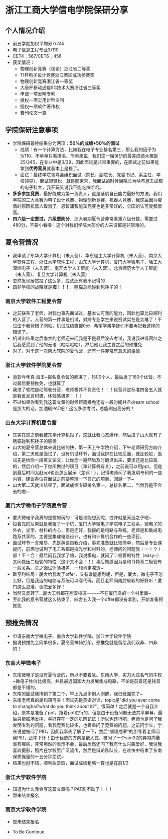 # 浙江工商大学信电学院保研分享

## 个人情况介绍

* 前五学期加权平均分7/245
* 电子信息工程专业3/110
* CET4：567/CET6：456
* 获奖情况：
  * 物理创新竞赛（理论）浙江省二等奖
  * TI杯电子设计竞赛浙江赛区成功参赛奖
  * 物理创新竞赛浙江省一等奖
  * 大唐杯移动通信5G技术大赛浙江省三等奖
  * 申请一项发明专利
  * 授权一项实用新型专利
  * 授权一项软件著作权
  * 普刊论文一篇

## 学院保研注意事项

* 学院保研最终结果分为两项：**50%的成绩+50%的面试**
  * 成绩：有一个计算方法，比如我在电子专业排名第三，那么我的因子为3/110，不单单只看排名，简单来说，我们这一届保研的最差成绩大概是25/245，在专业中是3/39，因此面试是非常重要的，在面试之前如果能拿到**优秀营员**就基本上是稳了。
  * 面试：最终学院领导会组织面试（院长、副院长、党委书记、系主任、学校领导），面试很轻松，就是聊家常，我面试的时候谢院长为啥不想去成都的电子科大，我开玩笑说我不能吃辣哈哈。
* **多多参加竞赛**，最好能成为第一负责人，这是证明自己能力最好的方法。我们学院的三大竞赛为电子设计竞赛、物理创新竞赛、机器人竞赛，我这届因为疫情的原因机器人取消了。恩智浦智能车竞赛也是非常好的，全国的认可度都很高。
* **四六级一定要过，六级要刷分**，浙大暑期夏令营非常看重六级分数，需要过480分，不要小看啦！这个对我们学院大部分的人来说都是非常难的。

## 夏令营情况

* 我申请了东华大学计算机（未入营）、华东理工大学计算机（未入营）、南京大学软件工程、浙江大学软件工程、山东大学计算机、厦门大学微电子、哈工大深圳电子（未入营）、南开大学人工智能（未入营）、北京师范大学人工智能（未入营）、复旦大学计算机（未入营）
* 忽然发现居然投了这么多，应该还有我不记得的
* 四非学校的战略就是**海！！！**，瞎猫总能碰到死耗子的！

### 南京大学软件工程夏令营

* 之前联系了老师，对我也事先面试过，基本认可我的能力，因此也算比较顺利的入营了。入营的第一件事是机试，对跨专业学生来说机试实在是太难了！不过由于我登错了网站，机试成绩直接0分...希望学弟学妹们不要再犯我这样的错误了。
* 机试出结果之后南大的老师还来问我是不是最后没去考试，我说我进错网址之后我感受到了他的无语（哈哈哈哈），然后他让我主要之后的预推免
* 对了，对于这一次南大软院的夏令营，还有一件[非常有意思的事情](https://www.zhihu.com/question/404586996)

### 浙江大学软件学院夏令营

* 浙软今年真·海王~报名夏令营的都进了，1500个人，最后发了180个优营，不过最后要预推免，也就算了
* 我进了软院自动驾驶分营，老师极其不负责任！！！优营评定标准四舍五入就是看谁发言积极，体验感极差！！！
* 不过如果你看到我这篇文章的时候距离推免还有一段时间并且dream school是浙大的话，加油刷PAT吧！这么多次考试，总能刷出高分的！

### 山东大学计算机夏令营

* 其实在这之前我被东华计算机拒了，这就让我心态爆炸，然后进了山大就有了瞎猫碰到死耗子的感觉
* 山大的夏令营总体来说比较的快，第一天上午学院介绍，下午老师研究方向介绍，第二天就是面试了，没有机试环节，面试我排在比较后面，就比较赶，面试先是给你一段英文论文，让你念一遍然后及时翻译出来，要求还是比较高的，然后介绍一下你所做过的项目（和计算机有关），之前说可以用ppt，但是到最后时间太赶ppt也没怎么展示（差评！），记得老师问了我发明专利的一些内容，建议各位在面试之前要整理一下自己的项目，回溯一下~
* 山大第二天就出结果了，面试成绩专硕排名第一，总排名第二，当然我是不会去的啦~

### 厦门大学微电子学院夏令营

* 厦大微电子我真的是投的玩的！可是谁能想到呢，或许就是天选之子吧~
* 投着完的后果就是我报了一个坑，厦门大学微电子学院电子工程系，微电子的外衣，光学、材料的内心，但是还好，我报的是电路与系统，老师是和集成电路系共享的，主要是集成电路设计，也有和计算机合作的一些项目。
* 面试环节一言难尽，先是英语自我介绍，事先准备就比较简单，然后是专业课提问，前面也说到了电工系都是搞光学和材料的，老师问的问题我！一！个！都！不！会！最后问我我学了啥，我说模电，就问了二极管的特性（easy~）又问稳压二极管的特性（这个又不会！！）事后知道因为是和肖特基二极管有一些关系。总之面试体验极差，一想肯定凉透~
* 欧亨利结局！厦大给我发了offer，又有谁能想到呢，但是，厦大，微电子不怎么好，但是我选的电路与系统可以写代码，而且老师闽南腔软软的好好听！厦门这么浪漫，谈恋爱多好！
* 当然又反转了...厦大工科都在翔安校区———不在厦门岛的一个村里面~
* 至此我的夏令营就这么结束了，四舍五入我一个offer都没有拿到，开始准备预推免

## 预推免情况

* 申请东南大学微电子、南京大学软件学院、浙江大学软件学院
* 据说预推免会简单很多，夏令营神仙打架，预推免就是留给我们双非、四非的！

### 东南大学微电子

* 东南微电子是没有夏令营的，所以不要着急。东南大学，实力大过名气的牛校~微电子性价比极高，并且最近国家大力发展集成电路，不论是前景还是钱景都是不错的。
* 东南的面试我排到了第二个，早上九点多别人刚醒，我已经面完了~
* 东南老师真的是和蔼可亲！面试先是英语对话，topic是”did you ever come to shanghai?what do you think about it?"，很简单！之后就是一个自我介绍，原本是准备了ppt，跟着ppt进行的，但是由于设备问题无法共享屏幕，最后只能临场发挥，幸好存在一定的肌肉记忆！所以也还行吧，老师也是问了我发明专利的问题，看我竞赛比较多，也着重问了竞赛的问题，之前问学长，学长说他被问了PID，因此我事先了解了一下，然后“顺理成章”的引导着老师问我PID，正中下怀！由于我选的方向是嵌入式，被问了一个stm32的异常向量表有哪些，非常坦然的表示不会，最后居然还问了我有什么兴趣爱好，我说我喜欢摄影，照片在学校里广泛流传，然后是辩论队队长，在欢快中结束了东南保质保量的十五分钟面试~
* 结果也挺不错，顺利拟录取，面试成绩粗略一算也是在前1/3

### 浙江大学软件学院

* 知道为什么我会写这篇文章吗？PAT刷不动了！！！
* 暂未结束报名

### 南京大学软件学院

* 暂未结束报名

* To Be Continue
